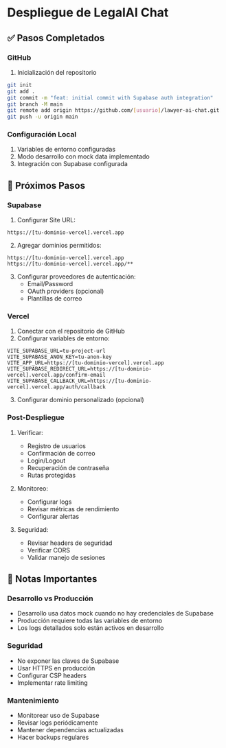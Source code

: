 # Despliegue de LegalAI Chat

## ✅ Pasos Completados

### GitHub
1. Inicialización del repositorio
```bash
git init
git add .
git commit -m "feat: initial commit with Supabase auth integration"
git branch -M main
git remote add origin https://github.com/[usuario]/lawyer-ai-chat.git
git push -u origin main
```

### Configuración Local
1. Variables de entorno configuradas
2. Modo desarrollo con mock data implementado
3. Integración con Supabase configurada

## 🚀 Próximos Pasos

### Supabase
1. Configurar Site URL:
```
https://[tu-dominio-vercel].vercel.app
```

2. Agregar dominios permitidos:
```
https://[tu-dominio-vercel].vercel.app
https://[tu-dominio-vercel].vercel.app/**
```

3. Configurar proveedores de autenticación:
   - Email/Password
   - OAuth providers (opcional)
   - Plantillas de correo

### Vercel
1. Conectar con el repositorio de GitHub
2. Configurar variables de entorno:
```env
VITE_SUPABASE_URL=tu-project-url
VITE_SUPABASE_ANON_KEY=tu-anon-key
VITE_APP_URL=https://[tu-dominio-vercel].vercel.app
VITE_SUPABASE_REDIRECT_URL=https://[tu-dominio-vercel].vercel.app/confirm-email
VITE_SUPABASE_CALLBACK_URL=https://[tu-dominio-vercel].vercel.app/auth/callback
```

3. Configurar dominio personalizado (opcional)

### Post-Despliegue
1. Verificar:
   - Registro de usuarios
   - Confirmación de correo
   - Login/Logout
   - Recuperación de contraseña
   - Rutas protegidas

2. Monitoreo:
   - Configurar logs
   - Revisar métricas de rendimiento
   - Configurar alertas

3. Seguridad:
   - Revisar headers de seguridad
   - Verificar CORS
   - Validar manejo de sesiones

## 📝 Notas Importantes

### Desarrollo vs Producción
- Desarrollo usa datos mock cuando no hay credenciales de Supabase
- Producción requiere todas las variables de entorno
- Los logs detallados solo están activos en desarrollo

### Seguridad
- No exponer las claves de Supabase
- Usar HTTPS en producción
- Configurar CSP headers
- Implementar rate limiting

### Mantenimiento
- Monitorear uso de Supabase
- Revisar logs periódicamente
- Mantener dependencias actualizadas
- Hacer backups regulares
